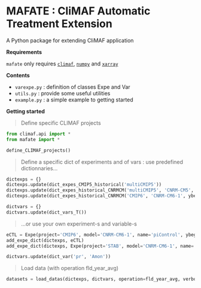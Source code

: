 # MAFATE : CliMAF Automatic Treatment Extension

A Python package for extending CliMAF application

**Requirements**

`mafate` only requires [`climaf`](http://climaf.readthedocs.org), [`numpy`](http://numpy.org) and [`xarray`](http://xarray.pydata.org)

**Contents**

* `varexpe.py` : definition of classes Expe and Var
* `utils.py` : provide some useful utilities
* `example.py` : a simple example to getting started

**Getting started**

> Define specific CLIMAF projects
```python
from climaf.api import *
from mafate import *

define_CLIMAF_projects()
```

> Define a specific dict of experiments and of vars : use predefined dictionnaries...
```python
dictexps = {}
dictexps.update(dict_expes_CMIP5_historical('multiCMIP5'))
dictexps.update(dict_expes_historical_CNRMCM('multiCMIP5', 'CNRM-CM5', ybeg=1850, yend=2010, with_piControl=True))
dictexps.update(dict_expes_historical_CNRMCM('CMIP6', 'CNRM-CM6-1', ybeg=1850, yend=2014, with_piControl=True))

dictvars = {}
dictvars.update(dict_vars_T())
```

> ...or use your own experiment-s and variable-s
```python
eCTL = Expe(project='CMIP6', model='CNRM-CM6-1', name='piControl', ybeg=1850, yend=2349, marker=',', color='silver')
add_expe_dict(dictexps, eCTL)
add_expe_dict(dictexps, Expe(project='STAB', model='CNRM-CM6-1', name='expo-4xCO2', ybeg=1850, yend=2049, expe_control=eCTL, marker='.', color='dodgerblue'))

dictvars.update(dict_var('pr', 'Amon'))
```

> Load data (with operation fld_year_avg)
```python
datasets = load_datas(dictexps, dictvars, operation=fld_year_avg, verbose=True)
```
